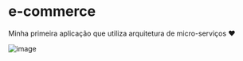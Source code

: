 # e-commerce
Minha primeira aplicação que utiliza arquitetura de micro-serviços ❤

![image](https://github.com/VinnyPC/e-commerce/assets/112290094/e4c9abf9-cd6e-4237-b966-c6e41c2bbf7f)


